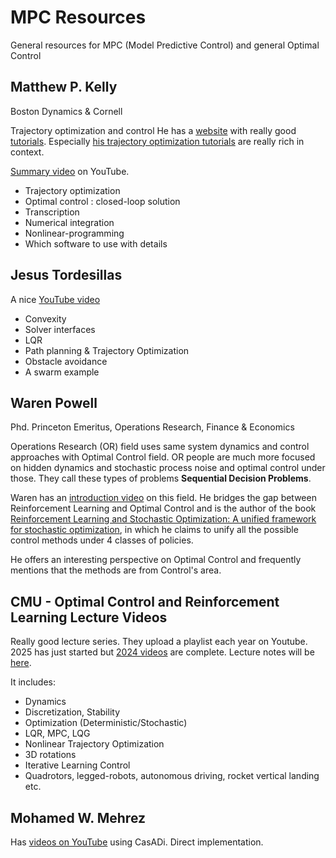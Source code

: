 # MPC Resources
General resources for MPC (Model Predictive Control) and general Optimal Control


## Matthew P. Kelly
Boston Dynamics & Cornell

Trajectory optimization and control
He has a [website](http://www.matthewpeterkelly.com/) with really good [tutorials](http://www.matthewpeterkelly.com/tutorials/index.html). Especially [his trajectory optimization tutorials](http://www.matthewpeterkelly.com/tutorials/trajectoryOptimization/index.html) are really rich in context.

[Summary video](https://www.youtube.com/watch?v=wlkRYMVUZTs) on YouTube.

* Trajectory optimization
* Optimal control : closed-loop solution
* Transcription
* Numerical integration
* Nonlinear-programming
* Which software to use with details

## Jesus Tordesillas
A nice [YouTube video](https://www.youtube.com/watch?v=j82Ia436DYY)

* Convexity
* Solver interfaces
* LQR
* Path planning & Trajectory Optimization
* Obstacle avoidance
* A swarm example

## Waren Powell
Phd. Princeton Emeritus, Operations Research, Finance & Economics

Operations Research (OR) field uses same system dynamics and control approaches with Optimal Control field. OR people are much more focused on hidden dynamics and stochastic process noise and optimal control under those. They call these types of problems **Sequential Decision Problems**. 

Waren has an [introduction video](https://www.youtube.com/watch?v=LEYLRn3ci7E&t=366s) on this field. He bridges the gap between Reinforcement Learning and Optimal Control and is the author of the book [Reinforcement Learning and Stochastic Optimization: A unified framework for stochastic optimization](https://castle.princeton.edu/RLSO/), in which he claims to unify all the possible control methods under 4 classes of policies.

He offers an interesting perspective on Optimal Control and frequently mentions that the methods are from Control's area.

## CMU - Optimal Control and Reinforcement Learning Lecture Videos
Really good lecture series. They upload a playlist each year on Youtube. 2025 has just started but [2024 videos](https://www.youtube.com/watch?v=Kj88Nory8ec&list=PLZnJoM76RM6Jv4f7E7RnzW4rijTUTPI4u) are complete. Lecture notes will be [here](https://github.com/Optimal-Control-16-745/lecture-notebooks/tree/main).

It includes:
* Dynamics
* Discretization, Stability
* Optimization (Deterministic/Stochastic)
* LQR, MPC, LQG
* Nonlinear Trajectory Optimization
* 3D rotations
* Iterative Learning Control
* Quadrotors, legged-robots, autonomous driving, rocket vertical landing etc.

## Mohamed W. Mehrez
Has [videos on YouTube](https://www.youtube.com/@MohamedWMehrez) using CasADi. Direct implementation. 